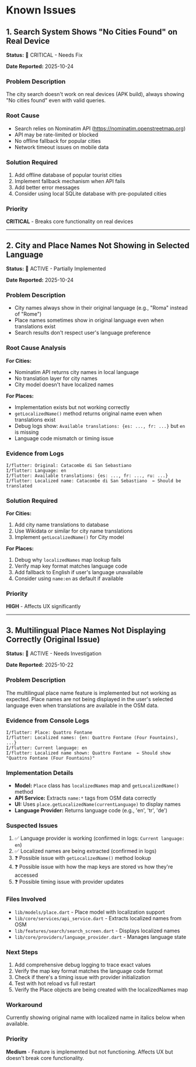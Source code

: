 # Known Issues

## 1. Search System Shows "No Cities Found" on Real Device

**Status:** 🔴 CRITICAL - Needs Fix

**Date Reported:** 2025-10-24

### Problem Description
The city search doesn't work on real devices (APK build), always showing "No cities found" even with valid queries.

### Root Cause
- Search relies on Nominatim API (https://nominatim.openstreetmap.org)
- API may be rate-limited or blocked
- No offline fallback for popular cities
- Network timeout issues on mobile data

### Solution Required
1. Add offline database of popular tourist cities
2. Implement fallback mechanism when API fails
3. Add better error messages
4. Consider using local SQLite database with pre-populated cities

### Priority
**CRITICAL** - Breaks core functionality on real devices

---

## 2. City and Place Names Not Showing in Selected Language

**Status:** 🔴 ACTIVE - Partially Implemented

**Date Reported:** 2025-10-24

### Problem Description
- City names always show in their original language (e.g., "Roma" instead of "Rome")
- Place names sometimes show in original language even when translations exist
- Search results don't respect user's language preference

### Root Cause Analysis

**For Cities:**
- Nominatim API returns city names in local language
- No translation layer for city names
- City model doesn't have localized names

**For Places:**
- Implementation exists but not working correctly
- `getLocalizedName()` method returns original name even when translations exist
- Debug logs show: `Available translations: {es: ..., fr: ...}` but `en` is missing
- Language code mismatch or timing issue

### Evidence from Logs
```
I/flutter: Original: Catacombe di San Sebastiano
I/flutter: Language: en
I/flutter: Available translations: {es: ..., fr: ..., ru: ...}
I/flutter: Localized name: Catacombe di San Sebastiano  ← Should be translated
```

### Solution Required

**For Cities:**
1. Add city name translations to database
2. Use Wikidata or similar for city name translations
3. Implement `getLocalizedName()` for City model

**For Places:**
1. Debug why `localizedNames` map lookup fails
2. Verify map key format matches language code
3. Add fallback to English if user's language unavailable
4. Consider using `name:en` as default if available

### Priority
**HIGH** - Affects UX significantly

---

## 3. Multilingual Place Names Not Displaying Correctly (Original Issue)

**Status:** 🔴 ACTIVE - Needs Investigation

**Date Reported:** 2025-10-22

### Problem Description
The multilingual place name feature is implemented but not working as expected. Place names are not being displayed in the user's selected language even when translations are available in the OSM data.

### Evidence from Console Logs
```
I/flutter: Place: Quattro Fontane
I/flutter: Localized names: {en: Quattro Fontane (Four Fountains), ...}
I/flutter: Current language: en
I/flutter: Localized name shown: Quattro Fontane  ← Should show "Quattro Fontane (Four Fountains)"
```

### Implementation Details
- **Model:** `Place` class has `localizedNames` map and `getLocalizedName()` method
- **API Service:** Extracts `name:*` tags from OSM data correctly
- **UI:** Uses `place.getLocalizedName(currentLanguage)` to display names
- **Language Provider:** Returns language code (e.g., 'en', 'tr', 'de')

### Suspected Issues
1. ✅ Language provider is working (confirmed in logs: `Current language: en`)
2. ✅ Localized names are being extracted (confirmed in logs)
3. ❓ Possible issue with `getLocalizedName()` method lookup
4. ❓ Possible issue with how the map keys are stored vs how they're accessed
5. ❓ Possible timing issue with provider updates

### Files Involved
- `lib/models/place.dart` - Place model with localization support
- `lib/core/services/api_service.dart` - Extracts localized names from OSM
- `lib/features/search/search_screen.dart` - Displays localized names
- `lib/core/providers/language_provider.dart` - Manages language state

### Next Steps
1. Add comprehensive debug logging to trace exact values
2. Verify the map key format matches the language code format
3. Check if there's a timing issue with provider initialization
4. Test with hot reload vs full restart
5. Verify the Place objects are being created with the localizedNames map

### Workaround
Currently showing original name with localized name in italics below when available.

### Priority
**Medium** - Feature is implemented but not functioning. Affects UX but doesn't break core functionality.
